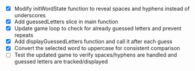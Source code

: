 - [x] Modify initWordState function to reveal spaces and hyphens instead of underscores
- [x] Add guessedLetters slice in main function
- [x] Update game loop to check for already guessed letters and prevent repeats
- [x] Add displayGuessedLetters function and call it after each guess
- [x] Convert the selected word to uppercase for consistent comparison
- [ ] Test the updated game to verify spaces/hyphens are handled and guessed letters are tracked/displayed
